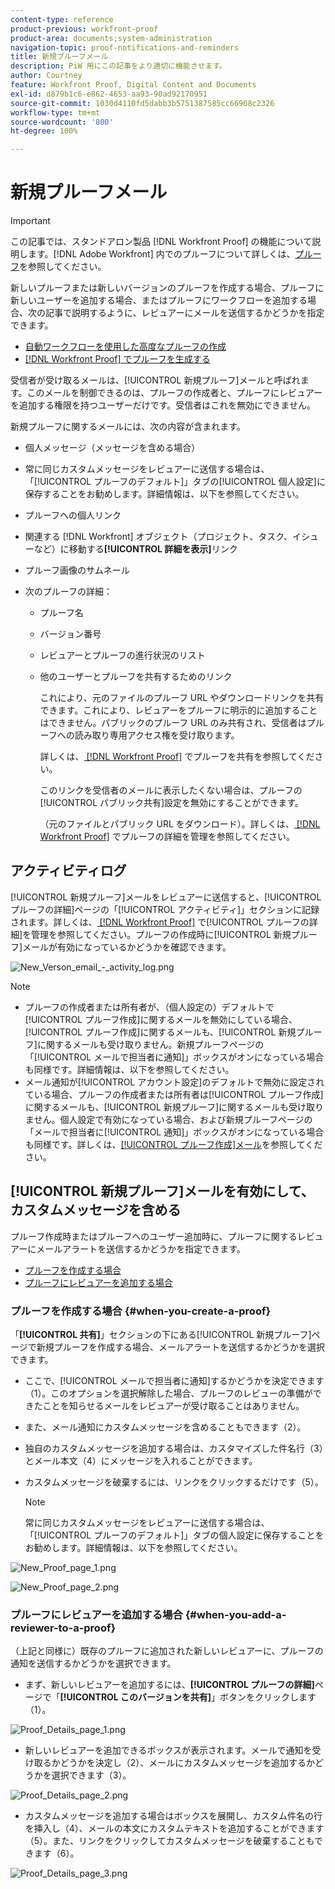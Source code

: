 ```yaml
---
content-type: reference
product-previous: workfront-proof
product-area: documents;system-administration
navigation-topic: proof-notifications-and-reminders
title: 新規プルーフメール
description: PiW 用にこの記事をより適切に機能させます。
author: Courtney
feature: Workfront Proof, Digital Content and Documents
exl-id: d879b1c6-e862-4653-aa93-90ad92170951
source-git-commit: 1030d4110fd5dabb3b5751387585cc66968c2326
workflow-type: tm+mt
source-wordcount: '800'
ht-degree: 100%

---
```


# 新規プルーフメール

>[!IMPORTANT]
>
>この記事では、スタンドアロン製品 [!DNL Workfront Proof] の機能について説明します。[!DNL Adobe Workfront] 内でのプルーフについて詳しくは、[プルーフ](../../../review-and-approve-work/proofing/proofing.md)を参照してください。

<!--
<p style="color: #000000;" data-mc-conditions="QuicksilverOrClassic.Draft mode">Make this article work better for PiW.</p>
-->

新しいプルーフまたは新しいバージョンのプルーフを作成する場合、プルーフに新しいユーザーを追加する場合、またはプルーフにワークフローを追加する場合、次の記事で説明するように、レビュアーにメールを送信するかどうかを指定できます。

* [自動ワークフローを使用した高度なプルーフの作成](../../../review-and-approve-work/proofing/creating-proofs-within-workfront/create-automated-proof-workflow.md)
* [ [!DNL Workfront Proof] でプルーフを生成する](../../../workfront-proof/wp-work-proofsfiles/create-proofs-and-files/generate-proofs.md)

受信者が受け取るメールは、[!UICONTROL 新規プルーフ]メールと呼ばれます。このメールを制御できるのは、プルーフの作成者と、プルーフにレビュアーを追加する権限を持つユーザーだけです。受信者はこれを無効にできません。

新規プルーフに関するメールには、次の内容が含まれます。

* 個人メッセージ（メッセージを含める場合）
* 常に同じカスタムメッセージをレビュアーに送信する場合は、「[!UICONTROL プルーフのデフォルト]」タブの[!UICONTROL 個人設定]に保存することをお勧めします。詳細情報は、以下を参照してください。
* プルーフへの個人リンク
* 関連する [!DNL Workfront] オブジェクト（プロジェクト、タスク、イシューなど）に移動する&#x200B;**[!UICONTROL 詳細を表示]**&#x200B;リンク
* プルーフ画像のサムネール
* 次のプルーフの詳細：

   * プルーフ名
   * バージョン番号
   * レビュアーとプルーフの進行状況のリスト
   * 他のユーザーとプルーフを共有するためのリンク

     これにより、元のファイルのプルーフ URL やダウンロードリンクを共有できます。これにより、レビュアーをプルーフに明示的に追加することはできません。パブリックのプルーフ URL のみ共有され、受信者はプルーフへの読み取り専用アクセス権を受け取ります。

     詳しくは、[ [!DNL Workfront Proof]](../../../workfront-proof/wp-work-proofsfiles/share-proofs-and-files/share-proof.md) でプルーフを共有を参照してください。

     このリンクを受信者のメールに表示したくない場合は、プルーフの[!UICONTROL パブリック共有]設定を無効にすることができます。

     （元のファイルとパブリック URL をダウンロード）。詳しくは、[ [!DNL Workfront Proof]](../../../workfront-proof/wp-work-proofsfiles/manage-your-work/manage-proof-details.md) でプルーフの詳細を管理を参照してください。

## アクティビティログ

[!UICONTROL 新規プルーフ]メールをレビュアーに送信すると、[!UICONTROL プルーフの詳細]ページの「[!UICONTROL アクティビティ]」セクションに記録されます。詳しくは、[ [!DNL Workfront Proof]](../../../workfront-proof/wp-work-proofsfiles/manage-your-work/manage-proof-details.md) で[!UICONTROL プルーフの詳細]を管理を参照してください。プルーフの作成時に[!UICONTROL 新規プルーフ]メールが有効になっているかどうかを確認できます。

![New_Verson_email_-_activity_log.png](assets/new-verison-email---acitivity-log-350x44.png)

>[!NOTE]
>
>* プルーフの作成者または所有者が、（個人設定の）デフォルトで[!UICONTROL プルーフ作成]に関するメールを無効にしている場合、[!UICONTROL プルーフ作成]に関するメールも、[!UICONTROL 新規プルーフ]に関するメールも受け取りません。新規プルーフページの「[!UICONTROL メールで担当者に通知]」ボックスがオンになっている場合も同様です。詳細情報は、以下を参照してください。
>* メール通知が[!UICONTROL アカウント設定]のデフォルトで無効に設定されている場合、プルーフの作成者または所有者は[!UICONTROL プルーフ作成]に関するメールも、[!UICONTROL 新規プルーフ]に関するメールも受け取りません。個人設定で有効になっている場合、および新規プルーフページの「メールで担当者に[!UICONTROL 通知]」ボックスがオンになっている場合も同様です。詳しくは、[[!UICONTROL プルーフ作成]メール](../../../workfront-proof/wp-emailsntfctns/proof-notifications-and-reminders/proof-made-email.md)を参照してください。
>



## [!UICONTROL 新規プルーフ]メールを有効にして、カスタムメッセージを含める

プルーフ作成時またはプルーフへのユーザー追加時に、プルーフに関するレビュアーにメールアラートを送信するかどうかを指定できます。

* [プルーフを作成する場合](#when-you-create-a-proof)
* [プルーフにレビュアーを追加する場合](#when-you-add-a-reviewer-to-a-proof)

### プルーフを作成する場合 {#when-you-create-a-proof}

「**[!UICONTROL 共有]**」セクションの下にある[!UICONTROL 新規プルーフ]ページで新規プルーフを作成する場合、メールアラートを送信するかどうかを選択できます。

* ここで、[!UICONTROL メールで担当者に通知]するかどうかを決定できます（1）。このオプションを選択解除した場合、プルーフのレビューの準備ができたことを知らせるメールをレビュアーが受け取ることはありません。
* また、メール通知にカスタムメッセージを含めることもできます（2）。
* 独自のカスタムメッセージを追加する場合は、カスタマイズした件名行（3）とメール本文（4）にメッセージを入れることができます。
* カスタムメッセージを破棄するには、リンクをクリックするだけです（5）。

  >[!NOTE]
  >
  >常に同じカスタムメッセージをレビュアーに送信する場合は、「[!UICONTROL プルーフのデフォルト]」タブの個人設定に保存することをお勧めします。詳細情報は、以下を参照してください。

![New_Proof_page_1.png](assets/new-proof-page-1-350x186.png)

![New_Proof_page_2.png](assets/new-proof-page-2-350x283.png)

### プルーフにレビュアーを追加する場合 {#when-you-add-a-reviewer-to-a-proof}

（上記と同様に）既存のプルーフに追加された新しいレビュアーに、プルーフの通知を送信するかどうかを選択できます。

* まず、新しいレビュアーを追加するには、**[!UICONTROL プルーフの詳細]**&#x200B;ページで「**[!UICONTROL このバージョンを共有]**」ボタンをクリックします（1）。

![Proof_Details_page_1.png](assets/proof-details-page-1-350x118.png)

* 新しいレビュアーを追加できるボックスが表示されます。メールで通知を受け取るかどうかを決定し（2）、メールにカスタムメッセージを追加するかどうかを選択できます（3）。

![Proof_Details_page_2.png](assets/proof-details-page-2-350x174.png)

* カスタムメッセージを追加する場合はボックスを展開し、カスタム件名の行を挿入し（4）、メールの本文にカスタムテキストを追加することができます（5）。また、リンクをクリックしてカスタムメッセージを破棄することもできます（6）。

![Proof_Details_page_3.png](assets/proof-details-page-3-350x258.png)
